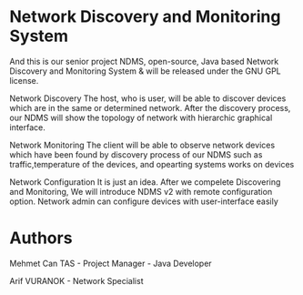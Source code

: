 Network Discovery and Monitoring System
=======================================

And this is our senior project NDMS, open-source, Java based Network Discovery and Monitoring System & will be released under the GNU GPL license.

Network Discovery
The host, who is user, will be able to discover devices which are in the same or determined network. After the discovery process, our NDMS will show the topology of network with hierarchic graphical interface.

Network Monitoring
The client will be able to observe network devices which have been found by discovery process of our NDMS such as traffic,temperature of the devices, and opearting systems works on devices

Network Configuration
It is just an idea. After we compelete Discovering and Monitoring, We will introduce NDMS v2 with remote configuration option. Network admin can configure devices with user-interface easily




Authors
========

Mehmet Can TAS - Project Manager - Java Developer

Arif VURANOK - Network Specialist


